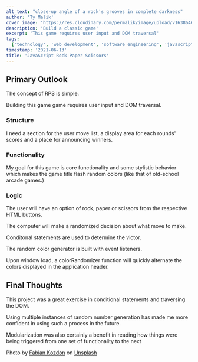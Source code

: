 ```yaml
---
alt_text: "close-up angle of a rock's grooves in complete darkness"
author: 'Ty Malik'
cover_image: 'https://res.cloudinary.com/permalik/image/upload/v1638646547/article_0006_js_rps.png'
description: 'Build a classic game'
excerpt: 'This game requires user input and DOM traversal'
tags:
  ['technology', 'web development', 'software engineering', 'javascript', 'css']
timestamp: '2021-06-13'
title: 'JavaScript Rock Paper Scissors'
---
```


## Primary Outlook

The concept of RPS is simple.

Building this game game requires user input and DOM traversal.

### Structure

I need a section for the user move list, a display area for each rounds' scores and a place for announcing winners.

### Functionality

My goal for this game is core functionality and some stylistic behavior which makes the game title flash random colors (like that of old-school arcade games.)

### Logic

The user will have an option of rock, paper or scissors from the respective HTML buttons.

The computer will make a randomized decision about what move to make.

Conditonal statements are used to determine the victor.

The random color generator is built with event listeners.

Upon window load, a colorRandomizer function will quickly alternate the colors displayed in the application header.

## Final Thoughts

This project was a great exercise in conditional statements and traversing the DOM.

Using multiple instances of random number generation has made me more confident in using such a process in the future.

Modularization was also certainly a benefit in reading how things were being triggered from one set of functionality to the next

Photo by <a href="https://unsplash.com/@fabiankozdon?utm_source=unsplash&utm_medium=referral&utm_content=creditCopyText">Fabian Kozdon</a> on <a href="https://unsplash.com/s/photos/rock?utm_source=unsplash&utm_medium=referral&utm_content=creditCopyText">Unsplash</a>
